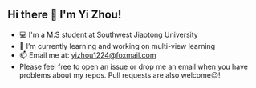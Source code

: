 ## Hi there 👋 I'm Yi Zhou!
- 💻 I'm a M.S student at Southwest Jiaotong University
- 🔭 I’m currently learning and working on multi-view learning
- 📫 Email me at: [yizhou1224@foxmail.com](mailto:yizhou1224@foxmail.com)
- Please feel free to open an issue or drop me an email when you have problems about my repos. Pull requests are also welcome😉!
<!--
**J0J01224/J0J01224** is a ✨ _special_ ✨ repository because its `README.md` (this file) appears on your GitHub profile.

Here are some ideas to get you started:

- 🔭 I’m currently working on ...
- 🌱 I’m currently learning ...
- 👯 I’m looking to collaborate on ...
- 🤔 I’m looking for help with ...
- 💬 Ask me about ...
- 📫 How to reach me: ...
- 😄 Pronouns: ...
- ⚡ Fun fact: ...
-->
